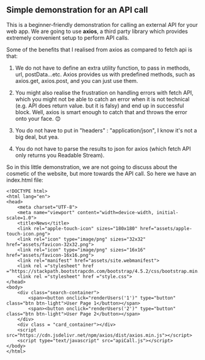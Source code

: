 ## Simple demonstration for an API call

This is a beginner-friendly demonstration for calling an external API for your web app.
We are going to use **axios**, a third party library which provides extremely convenient setup to perform API calls.


Some of the benefits that I realised from axios as compared to fetch api is that:

1. We do not have to define an extra utility function, to pass in methods, url, postData...etc. Axios provides us with predefined methods, such as axios.get, axios.post, and you can just use them.

2. You might also realise the frustration on handling errors with fetch API, which you might not be able to catch an error when it is not technical (e.g. API does return value. but it is falsy) and end up in successful block. Well, axios is smart enough to catch that and throws the error onto your face. 😊

3. You do not have to put in "headers" : "application/json", I know it's not a big deal, but yea.

4. You do not have to parse the results to json for axios (which fetch API only returns you Readable Stream).


So in this little demonstration, we are not going to discuss about the cosmetic of the website, but more towards the API call. So here we have an index.html file:
```
<!DOCTYPE html>
<html lang="en">
<head>
    <meta charset="UTF-8">
    <meta name="viewport" content="width=device-width, initial-scale=1.0">
    <title>News</title>
    <link rel="apple-touch-icon" sizes="180x180" href="assets/apple-touch-icon.png">
    <link rel="icon" type="image/png" sizes="32x32" href="assets/favicon-32x32.png">
    <link rel="icon" type="image/png" sizes="16x16" href="assets/favicon-16x16.png">
    <link rel="manifest" href="assets/site.webmanifest">
    <link rel ="stylesheet" href ="https://stackpath.bootstrapcdn.com/bootstrap/4.5.2/css/bootstrap.min.css">
    <link rel ="stylesheet" href ="style.css">
</head>
<body>
    <div class="search-container">
        <span><button onclick="renderUsers('1')" type="button" class="btn btn-light">User Page 1</button></span>
        <span><button onclick="renderUsers('2')" type="button" class="btn btn-light">User Page 2</button></span>
    </div>
    <div class = "card_container"></div>
    <script src="https://cdn.jsdelivr.net/npm/axios/dist/axios.min.js"></script>
    <script type="text/javascript" src="apiCall.js"></script>
</body>
</html>
```
